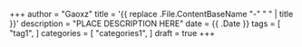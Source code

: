 +++
author = "Gaoxz"
title = '{{ replace .File.ContentBaseName "-" " " | title }}'
description = "PLACE DESCRIPTION HERE"
date = {{ .Date }}
tags = [
    "tag1",
]
categories = [
    "categories1",
]
draft = true
+++
